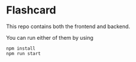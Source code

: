 # Flashcard

This repo contains both the frontend and backend.

You can run either of them by using

```
npm install
npm run start
```

